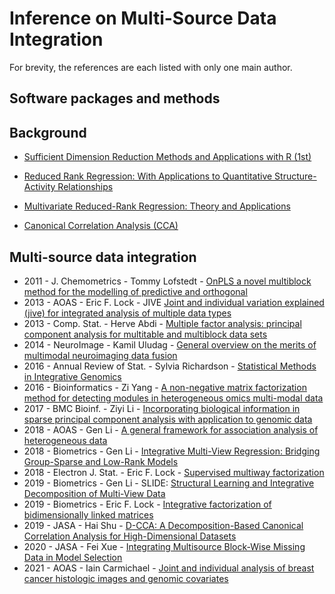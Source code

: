 # Inference on Multi-Source Data Integration


For brevity, the references are each listed with only one main author.


## Software packages and methods


## Background

- [Sufficient Dimension Reduction Methods and Applications with R (1st)](https://www.routledge.com/Sufficient-Dimension-Reduction-Methods-and-Applications-with-R/Li/p/book/9780367734725)
- [Reduced Rank Regression: With Applications to Quantitative Structure-Activity Relationships](https://link.springer.com/book/10.1007/978-3-642-50015-2)
- [Multivariate Reduced-Rank Regression: Theory and Applications](https://link.springer.com/book/10.1007/978-1-4757-2853-8)

- [Canonical Correlation Analysis (CCA)](https://en.wikipedia.org/wiki/Canonical_correlation)


## Multi-source data integration

- 2011 - J. Chemometrics - Tommy Lofstedt - [OnPLS a novel multiblock method for the modelling of predictive and orthogonal](https://analyticalsciencejournals.onlinelibrary.wiley.com/doi/full/10.1002/cem.1388)
- 2013 - AOAS - Eric F. Lock - JIVE [Joint and individual variation explained (jive) for integrated analysis of multiple data types](https://www.ncbi.nlm.nih.gov/pmc/articles/PMC3671601/)
- 2013 - Comp. Stat. - Herve Abdi - [Multiple factor analysis: principal component analysis for multitable and multiblock data sets](https://wires.onlinelibrary.wiley.com/doi/full/10.1002/wics.1246)
- 2014 - NeuroImage - Kamil Uludag - [General overview on the merits of multimodal neuroimaging data fusion](https://www.sciencedirect.com/science/article/pii/S1053811914003838)
- 2016 - Annual Review of Stat. - Sylvia Richardson - [Statistical Methods in Integrative Genomics](https://www.ncbi.nlm.nih.gov/pmc/articles/PMC4963036/)
- 2016 - Bioinformatics - Zi Yang - [A non-negative matrix factorization method for detecting modules in heterogeneous omics multi-modal data](https://pubmed.ncbi.nlm.nih.gov/26377073/)
- 2017 - BMC Bioinf. - Ziyi Li - [Incorporating biological information in sparse principal component analysis with application to genomic data](https://bmcbioinformatics.biomedcentral.com/articles/10.1186/s12859-017-1740-7)
- 2018 - AOAS - Gen Li - [A general framework for association analysis of heterogeneous data](https://www.jstor.org/stable/26542591?seq=1#metadata_info_tab_contents)
- 2018 - Biometrics - Gen Li - [Integrative Multi-View Regression: Bridging Group-Sparse and Low-Rank Models](https://www.ncbi.nlm.nih.gov/pmc/articles/PMC6849205/)
- 2018 - Electron J. Stat. - Eric F. Lock - [Supervised multiway factorization](https://www.ncbi.nlm.nih.gov/pmc/articles/PMC5903347/)
- 2019 - Biometrics - Gen Li - SLIDE: [Structural Learning and Integrative Decomposition of Multi-View Data](https://pubmed.ncbi.nlm.nih.gov/31254385/)
- 2019 - Biometrics - Eric F. Lock - [Integrative factorization of bidimensionally linked matrices](https://onlinelibrary.wiley.com/doi/full/10.1111/biom.13141)
- 2019 - JASA - Hai Shu - [D-CCA: A Decomposition-Based Canonical Correlation Analysis for High-Dimensional Datasets](https://pubmed.ncbi.nlm.nih.gov/33311817/)
- 2020 - JASA - Fei Xue - [Integrating Multisource Block-Wise Missing Data in Model Selection](https://www.tandfonline.com/doi/full/10.1080/01621459.2020.1751176)
- 2021 - AOAS - Iain Carmichael - [Joint and individual analysis of breast cancer histologic images and genomic covariates](https://projecteuclid.org/journals/annals-of-applied-statistics/volume-15/issue-4/Joint-and-individual-analysis-of-breast-cancer-histologic-images-and/10.1214/20-AOAS1433.full)




